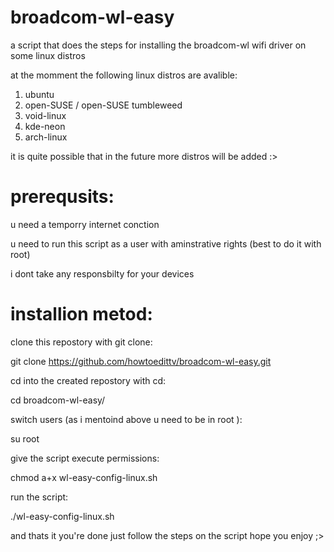 # broadcom-wl-easy


a script that does the steps for installing the broadcom-wl wifi driver on some linux distros

at the momment the following linux distros are avalible:

1) ubuntu
2) open-SUSE / open-SUSE tumbleweed
3) void-linux
4) kde-neon
5) arch-linux

it is quite possible that in the future more distros will be added :>

# prerequsits:

u need a temporry internet conction


u need to run this script as a user with aminstrative rights (best to do it with root)


i dont take any responsbilty for your devices


# installion metod:

clone this repostory with git clone:


git clone https://github.com/howtoedittv/broadcom-wl-easy.git


cd into the created repostory with cd:


cd broadcom-wl-easy/


switch users (as i mentoind above u need to be in root ):


su root


give the script execute permissions:


chmod a+x wl-easy-config-linux.sh


run the script:

./wl-easy-config-linux.sh



and thats it you're done just follow the steps on the script
hope you enjoy ;>

